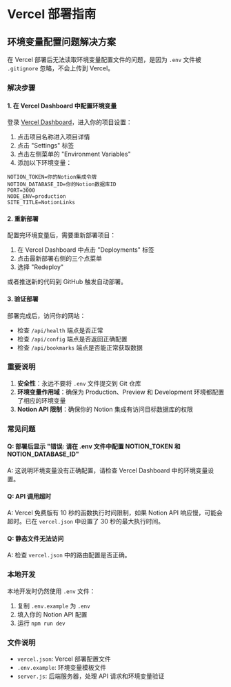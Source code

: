 # Vercel 部署指南

## 环境变量配置问题解决方案

在 Vercel 部署后无法读取环境变量配置文件的问题，是因为 `.env` 文件被 `.gitignore` 忽略，不会上传到 Vercel。

### 解决步骤

#### 1. 在 Vercel Dashboard 中配置环境变量

登录 [Vercel Dashboard](https://vercel.com/dashboard)，进入你的项目设置：

1. 点击项目名称进入项目详情
2. 点击 "Settings" 标签
3. 点击左侧菜单的 "Environment Variables"
4. 添加以下环境变量：

```
NOTION_TOKEN=你的Notion集成令牌
NOTION_DATABASE_ID=你的Notion数据库ID
PORT=3000
NODE_ENV=production
SITE_TITLE=NotionLinks
```

#### 2. 重新部署

配置完环境变量后，需要重新部署项目：

1. 在 Vercel Dashboard 中点击 "Deployments" 标签
2. 点击最新部署右侧的三个点菜单
3. 选择 "Redeploy"

或者推送新的代码到 GitHub 触发自动部署。

#### 3. 验证部署

部署完成后，访问你的网站：
- 检查 `/api/health` 端点是否正常
- 检查 `/api/config` 端点是否返回正确配置
- 检查 `/api/bookmarks` 端点是否能正常获取数据

### 重要说明

1. **安全性**：永远不要将 `.env` 文件提交到 Git 仓库
2. **环境变量作用域**：确保为 Production、Preview 和 Development 环境都配置了相应的环境变量
3. **Notion API 限制**：确保你的 Notion 集成有访问目标数据库的权限

### 常见问题

#### Q: 部署后显示 "错误: 请在 .env 文件中配置 NOTION_TOKEN 和 NOTION_DATABASE_ID"
A: 这说明环境变量没有正确配置，请检查 Vercel Dashboard 中的环境变量设置。

#### Q: API 调用超时
A: Vercel 免费版有 10 秒的函数执行时间限制，如果 Notion API 响应慢，可能会超时。已在 `vercel.json` 中设置了 30 秒的最大执行时间。

#### Q: 静态文件无法访问
A: 检查 `vercel.json` 中的路由配置是否正确。

### 本地开发

本地开发时仍然使用 `.env` 文件：

1. 复制 `.env.example` 为 `.env`
2. 填入你的 Notion API 配置
3. 运行 `npm run dev`

### 文件说明

- `vercel.json`: Vercel 部署配置文件
- `.env.example`: 环境变量模板文件
- `server.js`: 后端服务器，处理 API 请求和环境变量验证